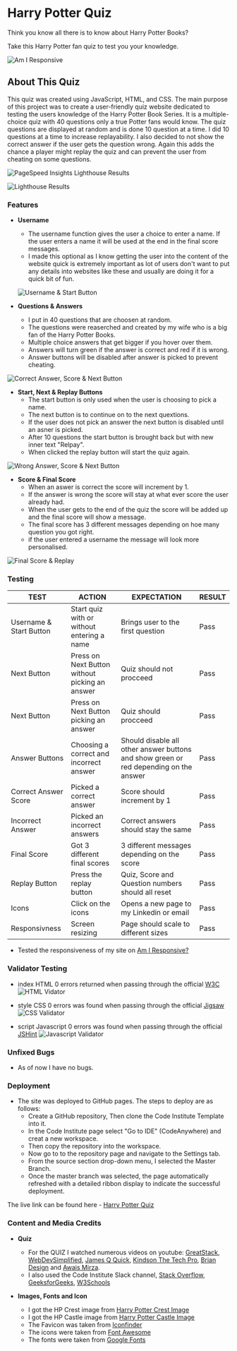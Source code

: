 # Harry Potter Quiz

Think you know all there is to know about Harry Potter Books?

Take this Harry Potter fan quiz to test you your knowledge.

![Am I Responsive](https://github.com/JosephOConnell/HarryPotterQuiz/blob/main/assets/images/README%20Images/hp-am-i-responsive.png)

## About This Quiz

This quiz was created using JavaScript, HTML, and CSS.
The main purpose of this project was to create a user-friendly quiz website dedicated to testing the users knowledge of the Harry Potter Book Series.
It is a multiple-choice quiz with 40 questions only a true Potter fans would know.
The quiz questions are displayed at random and is done 10 question at a time. I did 10 questions at a time to increase replayability.
I also decided to not show the correct answer if the user gets the question wrong. Again this adds the chance a player might replay the quiz and can prevent the user from cheating on some questions.

![PageSpeed Insights Lighthouse Results](https://github.com/JosephOConnell/HarryPotterQuiz/blob/main/assets/images/README%20Images/hp-lighthouse-pagespeeds.png)

![Lighthouse Results](https://github.com/JosephOConnell/HarryPotterQuiz/blob/main/assets/images/README%20Images/hp-lighthouse.png)

### Features

- **Username**
  - The username function gives the user a choice to enter a name. If the user enters a name it will be used at the end in the final score messages.
  - I made this optional as I know getting the user into the content of the website quick is extremely important as lot of users don't want to put any details into websites like these and usually are doing it for a quick bit of fun.
  
  ![Username & Start Button](https://github.com/JosephOConnell/HarryPotterQuiz/blob/main/assets/images/README%20Images/hp-user-name.png)

- **Questions & Answers**
  - I put in 40 questions that are choosen at random.
  - The questions were reaserched and created by my wife who is a big fan of the Harry Potter Books.
  - Multiple choice answers that get bigger if you hover over them.
  - Answers will turn green if the answer is correct and red if it is wrong.
  - Answer buttons will be disabled after answer is picked to prevent cheating.

![Correct Answer, Score & Next Button](https://github.com/JosephOConnell/HarryPotterQuiz/blob/main/assets/images/README%20Images/hp-correct-answer.png)

- **Start, Next & Replay Buttons**
  - The start button is only used when the user is choosing to pick a name.
  - The next button is to continue on to the next quextions.
  - If the user does not pick an answer the next button is disabled until an asner is picked.
  - After 10 questions the start button is brought back but with new inner text "Relpay".
  - When clicked the replay button will start the quiz again.

![Wrong Answer, Score & Next Button](https://github.com/JosephOConnell/HarryPotterQuiz/blob/main/assets/images/README%20Images/hp-wrong-answer.png)

- **Score & Final Score**
  - When an aswer is correct the score will increment by 1.
  - If the answer is wrong the score will stay at what ever score the user already had.
  - When the user gets to the end of the quiz the score will be added up and the final score will show a message.
  - The final score has 3 different messages depending on hoe many question you got right.
  - if the user entered a username the message will look more personalised.

![Final Score & Replay](https://github.com/JosephOConnell/HarryPotterQuiz/blob/main/assets/images/README%20Images/hp-score-replay.png)

### Testing

| **TEST**                            | **ACTION**                                       | **EXPECTATION**                                              | **RESULT**        |
| ----------------------------------- | ------------------------------------------------ | ------------------------------------------------------------ | ----------------- |
| Username & Start Button | Start quiz with or without entering a name | Brings user to the first question | Pass |
| Next Button | Press on Next Button without picking an answer | Quiz should not procceed | Pass |
| Next Button | Press on Next Button picking an answer | Quiz should procceed | Pass |
| Answer Buttons | Choosing a correct and incorrect answer | Should disable all other answer buttons and show green or red depending on the answer | Pass |
| Correct Answer Score | Picked a correct answer | Score should increment by 1 | Pass |
| Incorrect Answer | Picked an incorrect answers | Correct answers should stay the same | Pass |
| Final Score | Got 3 different final scores | 3 different messages depending on the score | Pass |
| Replay Button | Press the replay button | Quiz, Score and Question numbers should all reset | Pass |
| Icons | Click on the icons | Opens a new page to my Linkedin or email | Pass |
| Responsivness | Screen resizing | Page should scale to different sizes | Pass |

- Tested the responsiveness of my site on [Am I Responsive?](https://ui.dev/amiresponsive?url=https://josephoconnell.github.io/HarryPotterQuiz/)

### Validator Testing

- index HTML
  0 errors returned when passing through the official [W3C](https://validator.w3.org/nu/?doc=https%3A%2F%2Fjosephoconnell.github.io%2FHarryPotterQuiz%2F)
  ![HTML Vidator](https://github.com/JosephOConnell/HarryPotterQuiz/blob/main/assets/images/README%20Images/hp-w3c-html.png)

- style CSS
  0 errors was found when passing through the official [Jigsaw](https://jigsaw.w3.org/css-validator/validator?uri=https%3A%2F%2Fjosephoconnell.github.io%2FHarryPotterQuiz%2F&profile=css3svg&usermedium=all&warning=1&vextwarning=&lang=en)
  ![CSS Validator](https://github.com/JosephOConnell/HarryPotterQuiz/blob/main/assets/images/README%20Images/hp-w3c-css.png)

- script Javascript
  0 errors was found when passing through the official [JSHint](https://jshint.com/)
  ![Javascript Validator](https://github.com/JosephOConnell/HarryPotterQuiz/blob/main/assets/images/README%20Images/hp-jshint.png)

### Unfixed Bugs

- As of now I have no bugs.

### Deployment

- The site was deployed to GitHub pages. The steps to deploy are as follows:
  - Create a GitHub repository, Then clone the Code Institute Template into it.
  - In the Code Institute page select "Go to IDE" (CodeAnywhere) and creat a new workspace.
  - Then copy the repository into the workspace.
  - Now go to to the repository page and navigate to the Settings tab.
  - From the source section drop-down menu, I selected the Master Branch.
  - Once the master branch was selected, the page automatically refreshed with a detailed ribbon display to indicate the successful deployment.

The live link can be found here - [Harry Potter Quiz](https://josephoconnell.github.io/HarryPotterQuiz/)

### Content and Media Credits

- **Quiz**
  - For the QUIZ I watched numerous videos on youtube: [GreatStack](https://www.youtube.com/watch?v=PBcqGxrr9g8), [WebDevSimplified](https://www.youtube.com/watch?v=riDzcEQbX6k&t=1298s), [James Q Quick](https://www.youtube.com/watch?v=zZdQGs62cR8&t=277s), [Kindson The Tech Pro](https://www.youtube.com/watch?v=2Bpiluefkh8&t=74s), [Brian Design](https://www.youtube.com/watch?v=f4fB9Xg2JEY&t=2000s) and [Awais Mirza](https://www.youtube.com/watch?v=jvk1pFNqXaw&t=1053s).
  - I also used the Code Institute Slack channel, [Stack Overflow](https://stackoverflow.co/), [GeeksforGeeks](https://www.geeksforgeeks.org/how-to-create-a-simple-javascript-quiz/), [W3Schools](https://www.w3schools.com)

- **Images, Fonts and Icon**
  - I got the HP Crest image from [Harry Potter Crest Image](https://wallpaperaccess.com/harry-potter-gryffindor-crest)
  - I got the HP Castle image from [Harry Potter Castle Image](https://www.peakpx.com/en/hd-wallpaper-desktop-abbxn)
  - The Favicon was taken from [Iconfinder](https://www.iconfinder.com/search?q=harry%20potter)
  - The icons were taken from [Font Awesome](https://fontawesome.com/)
  - The fonts were taken from [Google Fonts](https://fonts.google.com/)
